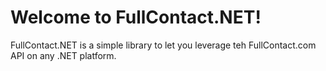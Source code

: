 # Welcome to FullContact.NET!

FullContact.NET is a simple library to let you leverage teh FullContact.com API on any .NET platform.